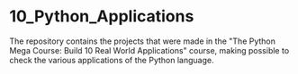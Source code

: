 # 10_Python_Applications
The repository contains the projects that were made in the "The Python Mega Course: Build 10 Real World Applications" course, making possible to check the various applications of the Python language.
